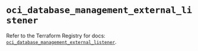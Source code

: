 # `oci_database_management_external_listener`

Refer to the Terraform Registry for docs: [`oci_database_management_external_listener`](https://registry.terraform.io/providers/hashicorp/oci/7.19.0/docs/resources/database_management_external_listener).
